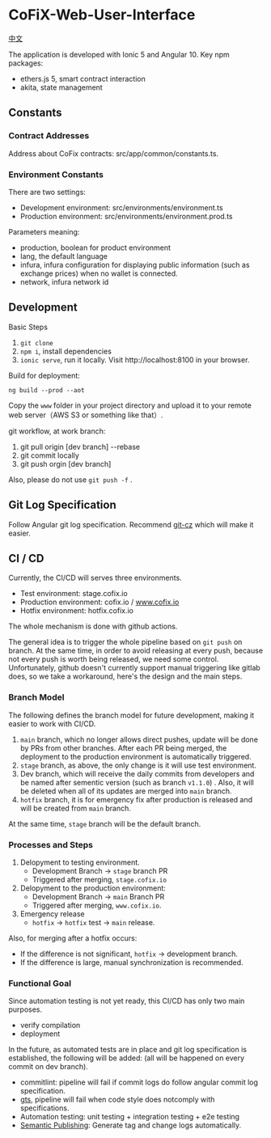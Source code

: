 # CoFiX-Web-User-Interface

[中文](./README.md)

The application is developed with Ionic 5 and Angular 10. Key npm packages:

- ethers.js 5, smart contract interaction
- akita, state management

## Constants

### Contract Addresses

Address about CoFix contracts: src/app/common/constants.ts.

### Environment Constants

There are two settings:

- Development environment: src/environments/environment.ts
- Production environment: src/environments/environment.prod.ts

Parameters meaning:

- production, boolean for product environment
- lang, the default language
- infura, infura configuration for displaying public information (such as exchange prices) when no wallet is connected.
- network, infura network id

## Development

Basic Steps

1. `git clone`
1. `npm i`, install dependencies
1. `ionic serve`, run it locally. Visit http://localhost:8100 in your browser.

Build for deployment:

`ng build --prod --aot`

Copy the `www` folder in your project directory and upload it to your remote web server（AWS S3 or something like that）.

git workflow, at work branch:

1. git pull origin \[dev branch\] --rebase
1. git commit locally
1. git push orgin \[dev branch\]

Also, please do not use `git push -f` .

## Git Log Specification

Follow Angular git log specification. Recommend [git-cz](https://www.npmjs.com/package/git-cz) which will make it easier.

## CI / CD

Currently, the CI/CD will serves three environments.

- Test environment: stage.cofix.io
- Production environment: cofix.io / www.cofix.io
- Hotfix environment: hotfix.cofix.io

The whole mechanism is done with github actions.

The general idea is to trigger the whole pipeline based on `git push` on branch. At the same time, in order to avoid releasing at every push, because not every push is worth being released, we need some control. Unfortunately, github doesn't currently support manual triggering like gitlab does, so we take a workaround, here's the design and the main steps.

### Branch Model

The following defines the branch model for future development, making it easier to work with CI/CD.

1. `main` branch, which no longer allows direct pushes, update will be done by PRs from other branches. After each PR being merged, the deployment to the production environment is automatically triggered.
1. `stage` branch, as above, the only change is it will use test environment.
1. Dev branch, which will receive the daily commits from developers and be named after sementic version (such as branch `v1.1.0`) . Also, it will be deleted when all of its updates are merged into `main` branch.
1. `hotfix` branch, it is for emergency fix after production is released and will be created from `main` branch.

At the same time, `stage` branch will be the default branch.

### Processes and Steps

1. Delopyment to testing environment.
   - Development Branch -> `stage` branch PR
   - Triggered after merging, `stage.cofix.io`
1. Delopyment to the production environment:
   - Development Branch -> `main` Branch PR
   - Triggered after merging, `www.cofix.io`.
1. Emergency release
   - `hotfix` -> `hotfix` test -> `main` release.

Also, for merging after a hotfix occurs:

- If the difference is not significant, `hotfix` -> development branch.
- If the difference is large, manual synchronization is recommended.

### Functional Goal

Since automation testing is not yet ready, this CI/CD has only two main purposes.

- verify compilation
- deployment

In the future, as automated tests are in place and git log specification is established, the following will be added: (all will be happened on every commit on dev branch).

- commitlint: pipeline will fail if commit logs do follow angular commit log specification.
- [gts](https://github.com/google/gts), pipeline will fail when code style does notcomply with specifications.
- Automation testing: unit testing + integration testing + e2e testing
- [Semantic Publishing](https://semantic-release.gitbook.io/semantic-release/): Generate tag and change logs automatically.
